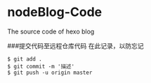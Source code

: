 # nodeBlog-Code
The source code of hexo blog

###提交代码至远程仓库代码
在此记录，以防忘记
```
$ git add .
$ git commit -m '描述'
$ git push -u origin master
```


